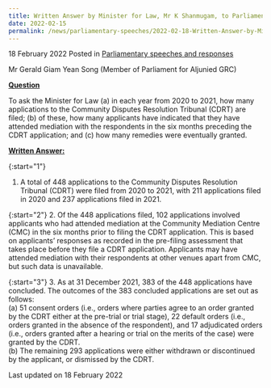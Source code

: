 ```yaml
---
title: Written Answer by Minister for Law, Mr K Shanmugam, to Parliamentary Question on Applications to Community Disputes Resolution Tribunal in 2020 and 2021 and their outcomes
date: 2022-02-15
permalink: /news/parliamentary-speeches/2022-02-18-Written-Answer-by-Minister-for-Law-K-Shanmugam-to-PQ-on-Applications-to-Community-Disputes-Resolution-Tribunal-in-2020-and-2021-and-their-outcomes
---
```


18 February 2022 Posted in [Parliamentary speeches and responses](/news/parliamentary-speeches)

Mr Gerald Giam Yean Song (Member of Parliament for Aljunied GRC) 
  
**<b><u>Question</u></b>**  

To ask the Minister for Law (a) in each year from 2020 to 2021, how many applications to the Community Disputes Resolution Tribunal (CDRT) are filed; (b) of these, how many applicants have indicated that they have attended mediation with the respondents in the six months preceding the CDRT application; and (c) how many remedies were eventually granted.

**<b><u>Written Answer:</u></b>**  
 
{:start="1"}
1.	A total of 448 applications to the Community Disputes Resolution Tribunal (CDRT) were filed from 2020 to 2021, with 211 applications filed in 2020 and 237 applications filed in 2021. 

{:start="2"}
2. 	Of the 448 applications filed, 102 applications involved applicants who had attended mediation at the Community Mediation Centre (CMC) in the six months prior to filing the CDRT application. This is based on applicants’ responses as recorded in the pre-filing assessment that takes place before they file a CDRT application. Applicants may have attended mediation with their respondents at other venues apart from CMC, but such data is unavailable. 

{:start="3"}
3.	As at 31 December 2021, 383 of the 448 applications have concluded. The outcomes of the 383 concluded applications are set out as follows:<br> 
    (a)	 51 consent orders (i.e., orders where parties agree to an order granted by the CDRT either at the pre-trial or trial stage), 22 default orders (i.e., orders granted in the absence of the respondent), and 17 adjudicated orders (i.e., orders granted after a hearing or trial on the merits of the case) were granted by the CDRT.<br> 
    (b)	The remaining 293 applications were either withdrawn or discontinued by the applicant, or dismissed by the CDRT.


<p class="right-side-updated">Last updated on 18 February 2022</p>
